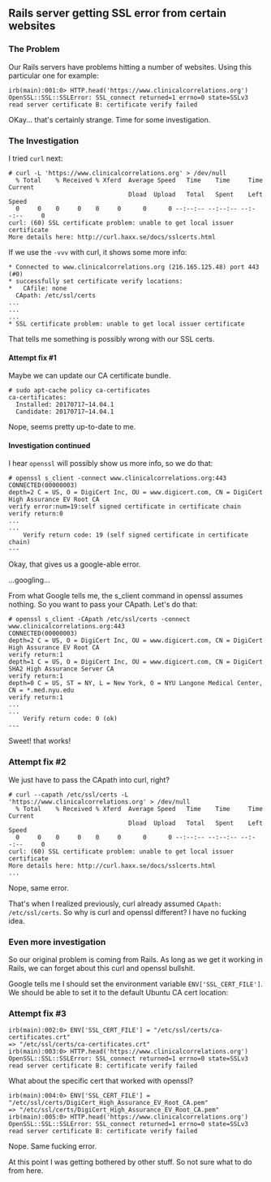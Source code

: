 ## Rails server getting SSL error from certain websites


### The Problem

Our Rails servers have problems hitting a number of websites. Using this particular one for example:

```
irb(main):001:0> HTTP.head('https://www.clinicalcorrelations.org')
OpenSSL::SSL::SSLError: SSL_connect returned=1 errno=0 state=SSLv3 read server certificate B: certificate verify failed
```

OKay... that's certainly strange. Time for some investigation.

### The Investigation

I tried `curl` next:

```
# curl -L 'https://www.clinicalcorrelations.org' > /dev/null
  % Total    % Received % Xferd  Average Speed   Time    Time     Time  Current
                                 Dload  Upload   Total   Spent    Left  Speed
  0     0    0     0    0     0      0      0 --:--:-- --:--:-- --:--:--     0
curl: (60) SSL certificate problem: unable to get local issuer certificate
More details here: http://curl.haxx.se/docs/sslcerts.html
```

If we use the `-vvv` with curl, it shows some more info:

```
* Connected to www.clinicalcorrelations.org (216.165.125.48) port 443 (#0)
* successfully set certificate verify locations:
*   CAfile: none
  CApath: /etc/ssl/certs
...
...
...
* SSL certificate problem: unable to get local issuer certificate
```

That tells me something is possibly wrong with our SSL certs.

#### Attempt fix #1

Maybe we can update our CA certificate bundle.

```
# sudo apt-cache policy ca-certificates
ca-certificates:
  Installed: 20170717~14.04.1
  Candidate: 20170717~14.04.1
```

Nope, seems pretty up-to-date to me.

#### Investigation continued

I hear `openssl` will possibly show us more info, so we do that:

```
# openssl s_client -connect www.clinicalcorrelations.org:443
CONNECTED(00000003)
depth=2 C = US, O = DigiCert Inc, OU = www.digicert.com, CN = DigiCert High Assurance EV Root CA
verify error:num=19:self signed certificate in certificate chain
verify return:0
...
...
    Verify return code: 19 (self signed certificate in certificate chain)
---
```

Okay, that gives us a google-able error.

...googling...

From what Google tells me, the s_client command in openssl assumes nothing. So you want to pass your CApath. Let's do that:

```
# openssl s_client -CApath /etc/ssl/certs -connect www.clinicalcorrelations.org:443
CONNECTED(00000003)
depth=2 C = US, O = DigiCert Inc, OU = www.digicert.com, CN = DigiCert High Assurance EV Root CA
verify return:1
depth=1 C = US, O = DigiCert Inc, OU = www.digicert.com, CN = DigiCert SHA2 High Assurance Server CA
verify return:1
depth=0 C = US, ST = NY, L = New York, O = NYU Langone Medical Center, CN = *.med.nyu.edu
verify return:1
...
...
    Verify return code: 0 (ok)
---
```

Sweet! that works!

### Attempt fix #2

We just have to pass the CApath into curl, right?

```
# curl --capath /etc/ssl/certs -L 'https://www.clinicalcorrelations.org' > /dev/null
  % Total    % Received % Xferd  Average Speed   Time    Time     Time  Current
                                 Dload  Upload   Total   Spent    Left  Speed
  0     0    0     0    0     0      0      0 --:--:-- --:--:-- --:--:--     0
curl: (60) SSL certificate problem: unable to get local issuer certificate
More details here: http://curl.haxx.se/docs/sslcerts.html
...
```

Nope, same error.

That's when I realized previously, curl already assumed `CApath: /etc/ssl/certs`. So why is curl and openssl different? I have no fucking idea.

### Even more investigation

So our original problem is coming from Rails. As long as we get it working in Rails, we can forget about this curl and openssl bullshit.

Google tells me I should set the environment variable `ENV['SSL_CERT_FILE']`. We should be able to set it to the default Ubuntu CA cert location:

### Attempt fix #3

```
irb(main):002:0> ENV['SSL_CERT_FILE'] = "/etc/ssl/certs/ca-certificates.crt"
=> "/etc/ssl/certs/ca-certificates.crt"
irb(main):003:0> HTTP.head('https://www.clinicalcorrelations.org')
OpenSSL::SSL::SSLError: SSL_connect returned=1 errno=0 state=SSLv3 read server certificate B: certificate verify failed
```

What about the specific cert that worked with openssl?

```
irb(main):004:0> ENV['SSL_CERT_FILE'] = "/etc/ssl/certs/DigiCert_High_Assurance_EV_Root_CA.pem"
=> "/etc/ssl/certs/DigiCert_High_Assurance_EV_Root_CA.pem"
irb(main):005:0> HTTP.head('https://www.clinicalcorrelations.org')
OpenSSL::SSL::SSLError: SSL_connect returned=1 errno=0 state=SSLv3 read server certificate B: certificate verify failed
```

Nope. Same fucking error.

At this point I was getting bothered by other stuff. So not sure what to do from here.
